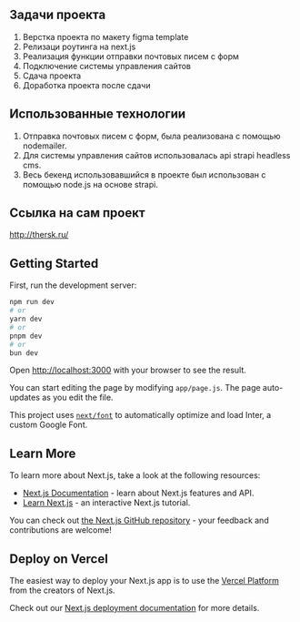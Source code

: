 ## Задачи проекта

1. Верстка проекта по макету figma template
2. Релизаци роутинга на next.js
3. Реализация функции отправки почтовых писем с форм
4. Подключение системы управления сайтов
5. Сдача проекта
6. Доработка проекта после сдачи
## Использованные технологии 
1. Отправка почтовых писем с форм, была реализована с помощью nodemailer.
2. Для системы управления сайтов использовалась api strapi headless cms.
3. Весь бекенд использовавшийся в проекте был использован с помощью node.js на основе strapi.

## Ссылка на сам проект

http://thersk.ru/

## Getting Started

First, run the development server:

```bash
npm run dev
# or
yarn dev
# or
pnpm dev
# or
bun dev
```

Open [http://localhost:3000](http://localhost:3000) with your browser to see the result.

You can start editing the page by modifying `app/page.js`. The page auto-updates as you edit the file.

This project uses [`next/font`](https://nextjs.org/docs/basic-features/font-optimization) to automatically optimize and load Inter, a custom Google Font.

## Learn More

To learn more about Next.js, take a look at the following resources:

- [Next.js Documentation](https://nextjs.org/docs) - learn about Next.js features and API.
- [Learn Next.js](https://nextjs.org/learn) - an interactive Next.js tutorial.

You can check out [the Next.js GitHub repository](https://github.com/vercel/next.js/) - your feedback and contributions are welcome!

## Deploy on Vercel

The easiest way to deploy your Next.js app is to use the [Vercel Platform](https://vercel.com/new?utm_medium=default-template&filter=next.js&utm_source=create-next-app&utm_campaign=create-next-app-readme) from the creators of Next.js.

Check out our [Next.js deployment documentation](https://nextjs.org/docs/deployment) for more details.

